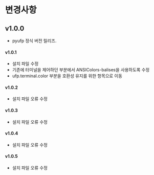 ﻿변경사항
=============

## v1.0.0

+ pyufp 정식 버전 릴리즈.

#### v1.0.1

+ 설치 파일 수정
+ 기존에 터미널을 제어하던 부분에서 ANSIColors-balises을 사용하도록 수정
+ ufp.terminal.color 부분을 호환성 유지를 위한 항목으로 이동

#### v1.0.2

+ 설치 파일 오류 수정

#### v1.0.3

+ 설치 파일 오류 수정

#### v1.0.4

+ 설치 파일 오류 수정

#### v1.0.5

+ 설치 파일 오류 수정
